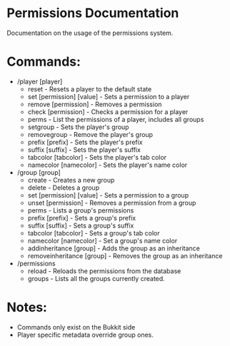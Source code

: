 Permissions Documentation
=====
Documentation on the usage of the permissions system.

Commands:
=====
  * /player [player]
     * reset - Resets a player to the default state
	 * set [permission] [value] - Sets a permission to a player
	 * remove [permission] - Removes a permission
	 * check [permission] - Checks a permission for a player
	 * perms - List the permissions of a player, includes all groups
	 * setgroup - Sets the player's group
	 * removegroup - Remove the player's group
	 * prefix [prefix] - Sets the player's prefix
	 * suffix [suffix] - Sets the player's suffix
	 * tabcolor [tabcolor] - Sets the player's tab color
	 * namecolor [namecolor] - Sets the player's name color
  * /group [group]
     * create - Creates a new group
	 * delete - Deletes a group
	 * set [permission] [value] - Sets a permission to a group
	 * unset [permission] - Removes a permission from a group
	 * perms - Lists a group's permissions
	 * prefix [prefix] - Sets a group's prefix
	 * suffix [suffix] - Sets a group's suffix
	 * tabcolor [tabcolor] - Sets a group's tab color
	 * namecolor [namecolor] - Set a group's name color
	 * addinheritance [group] - Adds the group as an inheritance
	 * removeinheritance [group] - Removes the group as an inheritance
  * /permissions
     * reload - Reloads the permissions from the database
     * groups - Lists all the groups currently created.
	 
Notes:
=====
  * Commands only exist on the Bukkit side
  * Player specific metadata override group ones.

